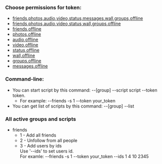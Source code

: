 <h3>Choose permissions for token:</h3>
<ul>
<li><a href="https://oauth.vk.com/authorize?client_id=5761455&display=page&redirect_uri=https://oauth.vk.com/blank.html&scope=friends,photos,audio,video,status,messages,wall,groups,offline&response_type=token&v=5.60">friends,photos,audio,video,status,messages,wall,groups,offline</a></li>
<li><a href="https://oauth.vk.com/authorize?client_id=5761455&display=page&redirect_uri=https://oauth.vk.com/blank.html&scope=friends,photos,audio,video,status,wall,groups,offline&response_type=token&v=5.60">friends,photos,audio,video,status,wall,groups,offline</a></li>
<li><a href="https://oauth.vk.com/authorize?client_id=5761455&display=page&redirect_uri=https://oauth.vk.com/blank.html&scope=friends,offline&response_type=token&v=5.60">friends,offline</a></li>
<li><a href="https://oauth.vk.com/authorize?client_id=5761455&display=page&redirect_uri=https://oauth.vk.com/blank.html&scope=photos,offline&response_type=token&v=5.60">photos,offline</a></li>
<li><a href="https://oauth.vk.com/authorize?client_id=5761455&display=page&redirect_uri=https://oauth.vk.com/blank.html&scope=audio,offline&response_type=token&v=5.60">audio,offline</a></li>
<li><a href="https://oauth.vk.com/authorize?client_id=5761455&display=page&redirect_uri=https://oauth.vk.com/blank.html&scope=video,offline&response_type=token&v=5.60">video,offline</a></li>
<li><a href="https://oauth.vk.com/authorize?client_id=5761455&display=page&redirect_uri=https://oauth.vk.com/blank.html&scope=status,offline&response_type=token&v=5.60">status,offline</a></li>
<li><a href="https://oauth.vk.com/authorize?client_id=5761455&display=page&redirect_uri=https://oauth.vk.com/blank.html&scope=wall,offline&response_type=token&v=5.60">wall,offline</a></li>
<li><a href="https://oauth.vk.com/authorize?client_id=5761455&display=page&redirect_uri=https://oauth.vk.com/blank.html&scope=groups,offline&response_type=token&v=5.60">groups,offline</a></li>
<li><a href="https://oauth.vk.com/authorize?client_id=5761455&display=page&redirect_uri=https://oauth.vk.com/blank.html&scope=messages,offline&response_type=token&v=5.60">messages,offline</a></li>
</ul>
<h3>Command-line:</h3>
<ul>
<li>You can start script by this command: --[group] --script script --token token.
<ul>
<li>For example: --friends -s 1 --token your_token</li>
</ul>
</li>
<li>You can get list of scripts by this command: --[group] --list</li>
</ul>

<h3>All active groups and scripts</h3>
<ul>
<li>friends
<ul>
<li>1 - Add all friends</li>
<li>2 - Unfollow from all people</li>
<li>3 - Add users by ids</br>Use '--ids' to set users id.</br> For examle: --friends -s 1 --token your_token --ids 1 4 10 2345</li>
</ul>
</li>
</ul>



